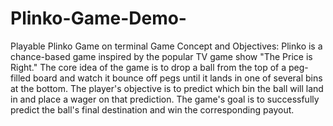 # Plinko-Game-Demo-
Playable  Plinko Game on terminal
Game Concept and Objectives: Plinko is a chance-based game inspired by the popular TV game show "The Price is Right." The core idea of the game is to drop a ball from the top of a peg-filled board and watch it bounce off pegs until it lands in one of several bins at the bottom. The player's objective is to predict which bin the ball will land in and place a wager on that prediction. The game's goal is to successfully predict the ball's final destination and win the corresponding payout.
